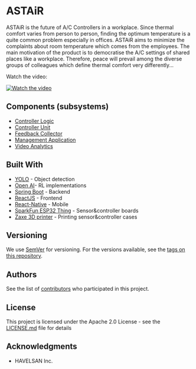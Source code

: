 # ASTAiR

ASTAiR is the future of A/C Controllers in a workplace. Since thermal comfort varies from person to person, finding the optimum temperature is a quite common problem especially in offices. ASTAiR aims to minimize the complaints about room temperature which comes from the employees. The main motivation of the product is to democratise the A/C settings of shared places like a workplace. Therefore, peace will prevail among the diverse groups of colleagues which define thermal comfort very differently...

Watch the video:

[![Watch the video](http://img.youtube.com/vi/RpF21VuUxXg/0.jpg)](http://www.youtube.com/watch?v=RpF21VuUxXg "ASTAiR")


## Components (subsystems)

* [Controller Logic](/controller-logic/README.md)
* [Controller Unit](/controller-unit/README.md)
* [Feedback Collector](/feedback-collector/README.md)
* [Management Application](/management-app/README.md)
* [Video Analytics](/video-analytics/README.md)

## Built With

* [YOLO](https://pjreddie.com/darknet/yolo/) - Object detection
* [Open AI](https://openai.com/)- RL implementations
* [Spring Boot](https://spring.io/projects/spring-boot) - Backend
* [ReactJS](https://reactjs.org/) - Frontend
* [React-Native](https://facebook.github.io/react-native/) - Mobile
* [SparkFun ESP32 Thing](https://www.sparkfun.com/products/13907) - Sensor&controller boards
* [Zaxe 3D printer](http://zaxe.com/en/) - Printing sensor&controller cases

## Versioning

We use [SemVer](http://semver.org/) for versioning. For the versions available, see the [tags on this repository](https://github.com/your/project/tags). 

## Authors
See the list of [contributors](https://github.com/odayibas/astair/contributors) who participated in this project.

## License

This project is licensed under the Apache 2.0 License - see the [LICENSE.md](LICENSE.md) file for details

## Acknowledgments

* HAVELSAN Inc.
